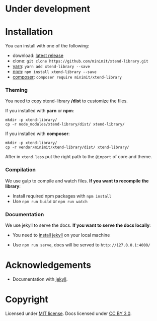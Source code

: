 
# Under development

# Installation

You can install with one of the following:
* download: [latest release](https://github.com/minimit/xtend-library/releases/latest)
* clone: `git clone https://github.com/minimit/xtend-library.git`
* [yarn](https://yarnpkg.com/): `yarn add xtend-library --save`
* [npm](https://www.npmjs.com/): `npm install xtend-library --save`
* [composer](https://getcomposer.org/): `composer require minimit/xtend-library`

### Theming

You need to copy xtend-library **/dist** to customize the files.

If you installed with **yarn** or **npm**:
```
mkdir -p xtend-library/
cp -r node_modules/xtend-library/dist/ xtend-library/
```

If you installed with **composer**:
```
mkdir -p xtend-library/
cp -r vendor/minimit/xtend-library/dist/ xtend-library/
```

After in `xtend.less` put the right path to the `@import` of core and theme.

### Compilation

We use gulp to compile and watch files. **If you want to recompile the library**:

* Install required npm packages with ```npm install```
* Use ```npm run build``` or ```npm run watch```

### Documentation

We use jekyll to serve the docs. **If you want to serve the docs locally**:

* You need to [install jekyll](https://jekyllrb.com/docs/installation/) on your local machine

* Use ```npm run serve```, docs will be served to ```http://127.0.0.1:4000/```

# Acknowledgements

* Documentation with [jekyll](https://jekyllrb.com/).
<!--
* Icons by [feather icons](https://github.com/feathericons/feather).
-->

# Copyright

Licensed under [MIT license](https://github.com/minimit/xtend-library/blob/master/LICENSE).
Docs licensed under [CC BY 3.0](https://github.com/minimit/xtend-library/blob/master/LICENSE-DOCS).
